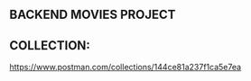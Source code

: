 ## BACKEND MOVIES PROJECT

## COLLECTION: 
https://www.postman.com/collections/144ce81a237f1ca5e7ea

